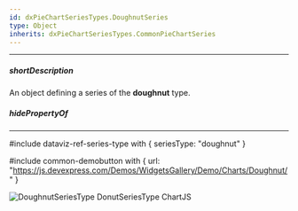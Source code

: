 ```yaml
---
id: dxPieChartSeriesTypes.DoughnutSeries
type: Object
inherits: dxPieChartSeriesTypes.CommonPieChartSeries
---
```

---
##### shortDescription
An object defining a series of the **doughnut** type.

##### hidePropertyOf

---
#include dataviz-ref-series-type with { 
    seriesType: "doughnut"
}

#include common-demobutton with {
    url: "https://js.devexpress.com/Demos/WidgetsGallery/Demo/Charts/Doughnut/"
}

![DoughnutSeriesType DonutSeriesType ChartJS](/images/ChartJS/Doughnut.png)